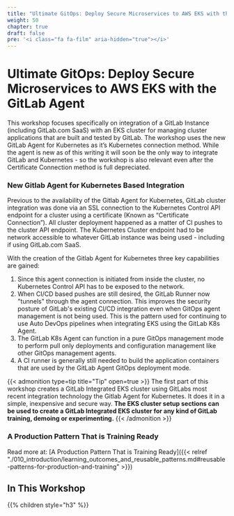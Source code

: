 ```yaml
---
title: "Ultimate GitOps: Deploy Secure Microservices to AWS EKS with the GitLab Agent"
weight: 50
chapter: true
draft: false
pre: '<i class="fa fa-film" aria-hidden="true"></i>'
---
```



# Ultimate GitOps: Deploy Secure Microservices to AWS EKS with the GitLab Agent

This workshop focuses specifically on integration of a GitLab Instance (including GitLab.com SaaS) with an EKS cluster for managing cluster applications that are built and tested by GitLab. The workshop uses the new GitLab Agent for Kubernetes as it’s Kubernetes connection method. While the agent is new as of this writing it will soon be the only way to integrate GitLab and Kubernetes - so the workshop is also relevant even after the Certificate Connection method is full depreciated.

### New Gitlab Agent for Kubernetes Based Integration

Previous to the availability of the Gitlab Agent for Kubernetes, GitLab cluster integration was done via an SSL connection to the Kubernetes Control API endpoint for a cluster using a certificate (Known as “Certificate Connection”). All cluster deployment happened as a matter of CI pushes to the cluster API endpoint. The Kubernetes Cluster endpoint had to be network accessible to whatever GitLab instance was being used - including if using GitLab.com SaaS.

With the creation of the Gitlab Agent for Kubernetes three key capabilities are gained:

1. Since this agent connection is initiated from inside the cluster, no Kubernetes Control API has to be exposed to the network.
2. When CI/CD based pushes are still desired, the GitLab Runner now "tunnels" through the agent connection. This improves the security posture of GitLab's existing CI/CD integration even when GitOps agent management is not being used. This is the pattern used for continuing to use Auto DevOps pipelines when integrating EKS using the GitLab K8s Agent.
3. The GitLab K8s Agent can function in a pure GitOps management mode to perform pull only deployments and configuration management like other GitOps management agents. 
4. A CI runner is generally still needed to build the application containers that are used by the GitLab Agent GitOps deployment mode.

{{< admonition type=tip title="Tip" open=true >}}
The first part of this workshop creates a GitLab Integrated EKS cluster using GitLabs most recent integration technology the Gitlab Agent for Kubernetes. It does it in a simple, inexpensive and secure way. **The EKS cluster setup sections can be used to create a GitLab Integrated EKS cluster for any kind of GitLab training, demoing or experimenting.**
{{< /admonition >}}

### A Production Pattern That is Training Ready

Read more at: [A Production Pattern That is Training Ready]({{< relref "./010_introduction/learning_outcomes_and_reusable_patterns.md#reusable-patterns-for-production-and-training" >}})

## In This Workshop
{{% children style="h3" %}}